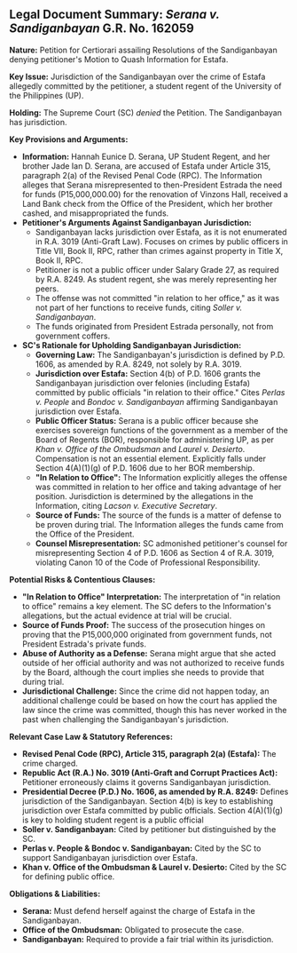 ## Legal Document Summary: *Serana v. Sandiganbayan* G.R. No. 162059

**Nature:** Petition for Certiorari assailing Resolutions of the Sandiganbayan denying petitioner's Motion to Quash Information for Estafa.

**Key Issue:** Jurisdiction of the Sandiganbayan over the crime of Estafa allegedly committed by the petitioner, a student regent of the University of the Philippines (UP).

**Holding:** The Supreme Court (SC) *denied* the Petition.  The Sandiganbayan has jurisdiction.

**Key Provisions and Arguments:**

*   **Information:** Hannah Eunice D. Serana, UP Student Regent, and her brother Jade Ian D. Serana, are accused of Estafa under Article 315, paragraph 2(a) of the Revised Penal Code (RPC). The Information alleges that Serana misrepresented to then-President Estrada the need for funds (P15,000,000.00) for the renovation of Vinzons Hall, received a Land Bank check from the Office of the President, which her brother cashed, and misappropriated the funds.
*   **Petitioner's Arguments Against Sandiganbayan Jurisdiction:**
    *   Sandiganbayan lacks jurisdiction over Estafa, as it is not enumerated in R.A. 3019 (Anti-Graft Law). Focuses on crimes by public officers in Title VII, Book II, RPC, rather than crimes against property in Title X, Book II, RPC.
    *   Petitioner is not a public officer under Salary Grade 27, as required by R.A. 8249. As student regent, she was merely representing her peers.
    *   The offense was not committed "in relation to her office," as it was not part of her functions to receive funds, citing *Soller v. Sandiganbayan*.
    *   The funds originated from President Estrada personally, not from government coffers.
*   **SC's Rationale for Upholding Sandiganbayan Jurisdiction:**
    *   **Governing Law:** The Sandiganbayan's jurisdiction is defined by P.D. 1606, as amended by R.A. 8249, not solely by R.A. 3019.
    *   **Jurisdiction over Estafa:** Section 4(b) of P.D. 1606 grants the Sandiganbayan jurisdiction over felonies (including Estafa) committed by public officials "in relation to their office." Cites *Perlas v. People* and *Bondoc v. Sandiganbayan* affirming Sandiganbayan jurisdiction over Estafa.
    *   **Public Officer Status:** Serana is a public officer because she exercises sovereign functions of the government as a member of the Board of Regents (BOR), responsible for administering UP, as per *Khan v. Office of the Ombudsman* and *Laurel v. Desierto*. Compensation is not an essential element. Explicitly falls under Section 4(A)(1)(g) of P.D. 1606 due to her BOR membership.
    *   **"In Relation to Office":** The Information explicitly alleges the offense was committed in relation to her office and taking advantage of her position. Jurisdiction is determined by the allegations in the Information, citing *Lacson v. Executive Secretary*.
    *   **Source of Funds:** The source of the funds is a matter of defense to be proven during trial. The Information alleges the funds came from the Office of the President.
    *   **Counsel Misrepresentation:** SC admonished petitioner's counsel for misrepresenting Section 4 of P.D. 1606 as Section 4 of R.A. 3019, violating Canon 10 of the Code of Professional Responsibility.

**Potential Risks & Contentious Clauses:**

*   **"In Relation to Office" Interpretation:**  The interpretation of "in relation to office" remains a key element.  The SC defers to the Information's allegations, but the actual evidence at trial will be crucial.
*   **Source of Funds Proof:**  The success of the prosecution hinges on proving that the P15,000,000 originated from government funds, not President Estrada's private funds.
*   **Abuse of Authority as a Defense:**  Serana might argue that she acted outside of her official authority and was not authorized to receive funds by the Board, although the court implies she needs to provide that during trial.
*  **Jurisdictional Challenge:** Since the crime did not happen today, an additional challenge could be based on how the court has applied the law since the crime was committed, though this has never worked in the past when challenging the Sandiganbayan's jurisdiction.

**Relevant Case Law & Statutory References:**

*   **Revised Penal Code (RPC), Article 315, paragraph 2(a) (Estafa):** The crime charged.
*   **Republic Act (R.A.) No. 3019 (Anti-Graft and Corrupt Practices Act):**  Petitioner erroneously claims it governs Sandiganbayan jurisdiction.
*   **Presidential Decree (P.D.) No. 1606, as amended by R.A. 8249:** Defines jurisdiction of the Sandiganbayan.  Section 4(b) is key to establishing jurisdiction over Estafa committed by public officials.  Section 4(A)(1)(g) is key to holding student regent is a public official
*   **Soller v. Sandiganbayan:** Cited by petitioner but distinguished by the SC.
*   **Perlas v. People & Bondoc v. Sandiganbayan:**  Cited by the SC to support Sandiganbayan jurisdiction over Estafa.
*   **Khan v. Office of the Ombudsman & Laurel v. Desierto:** Cited by the SC for defining public office.

**Obligations & Liabilities:**

*   **Serana:**  Must defend herself against the charge of Estafa in the Sandiganbayan.
*   **Office of the Ombudsman:**  Obligated to prosecute the case.
*   **Sandiganbayan:** Required to provide a fair trial within its jurisdiction.
